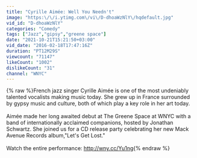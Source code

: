 ```yaml
---
title: "Cyrille Aimée: Well You Needn't"
image: "https:\/\/i.ytimg.com\/vi\/D-dhoaWzNlY\/hqdefault.jpg"
vid_id: "D-dhoaWzNlY"
categories: "Comedy"
tags: ["Jazz","gipsy","greene space"]
date: "2021-10-21T15:21:50+03:00"
vid_date: "2016-02-18T17:47:16Z"
duration: "PT12M29S"
viewcount: "71147"
likeCount: "1002"
dislikeCount: "31"
channel: "WNYC"
---
```

{% raw %}French jazz singer Cyrille Aimée is one of the most undeniably talented vocalists making music today. She grew up in France surrounded by gypsy music and culture, both of which play a key role in her art today.<br /><br />Aimée made her long awaited debut at The Greene Space at WNYC with a band of internationally acclaimed companions, hosted by Jonathan Schwartz. She joined us for a CD release party celebrating her new Mack Avenue Records album,&quot;Let's Get Lost.&quot;<br /><br />Watch the entire performance: <a rel="nofollow" target="blank" href="http://wny.cc/Yu1ng">http://wny.cc/Yu1ng</a>{% endraw %}

